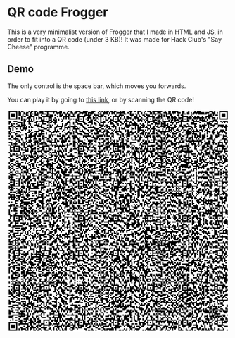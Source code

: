 
# QR code Frogger

This is a very minimalist version of Frogger that I made in HTML and JS, in order to fit into a QR code (under 3 KB)! It was made for Hack Club's "Say Cheese" programme.


## Demo

The only control is the space bar, which moves you forwards.

You can play it by going to [this link](<data:text/html;charset=utf-8,%3Cbody%3E%3Cscript%3Enew%20Response(Uint8Array.from(atob(%22jVVtb9s2EP4rqrJZZETTcl66QLIctEWLFmixoSk2DG2B0uJZZkKTDEVRVl3%2F90Gy49RFguyLdTze63MPz5NnXBeuNRAs3FJOJ044CdNPQrXBG6vLEuxktNVNKtdKmM40b9czVtyUVteKDwsttU2PLmbwPDnLtAc7l7pJF4JzUJsjsza6Ek5olbJZpWXtIJtp5%2FQyTTIJc5cmmRXlovsumS2FSlntdNYI7hbpiW%2ByBfTXnXifNj1KkiT7PhSKwyodJ0myOaoeSLUNTc99c2CczbVyw0p8h%2FQsMavtcc6WQrbpCyuYJG9BenCiYKRiqhpWYMX8IP98Pt9Q%2B0DKX5raNjJOkvtWnh%2B2Ulpod70Pd9Cc%2BGZDiweCb6Od3cca0wvfbCaj7XAmXPhA8NxMJyMu%2FP5cTa8KbSENkp2%2BKqwwbjqvVdElCCwCvLbgaquCD8wt6FxqbVEvWqa4XiJ8DHizd2gQEEc04Xhd5FwX9RKUo4UF5uC1hO6EQi58iElBK3AvnLNiVjtAUSFZVUUkKqL%2Briuc3sORfw4t8JCE2jJVQkjCFqTUTUjC0gKokIQzWXd6U1sje0Gom%2FDrZ4v%2BwF%2F3EStwf1ltwLoWRcMhj4jDj136iHBMxnnuLu8s%2BvHl0XDsmyi9U3aj3en2oZw2uY4js4oIUGYMKP5qISRHxU9o3XbwzrVF%2Bgms9B0ePQ9ympwc%2ByaG7qdPoR%2FB0kaY3ORJdjq9yW7iGHe5eG7RCSY%2BPzlGFp3jeIyJyJNMTHwzOk2STMQxrsB9EkvQtUMNOYXTYxFbdAKnuJstuRmdJ8e%2BIR5n%2B7q7BXDQqMabLp1v8kYorhsqlAL7T8dU4hcHyrc9acl1npDqHokS3A6Gl%2B07jsIqxGSVJ9lq4hcjRJOLY9%2FgbBXH%2BLY%2FrXC2R5YhvN4Huq3BtlcgoXDavpASRVx4WkSYzrV9zYoFgny69rlhtoJ3yqES3Cu9NLUDftXhjgB31dxx428ma9gSBGMit35vpGYPe3b0wLEn5VOGPbk6S57%2F3wp4hEmS5%2FwSfuai7FmRwgFpyy1VkJz65sePcuobPBigBgE1zIK6w5pw8kSZThtMPCZALSy1B4QxKXLo6nvZPVWhyldSgHIfoXAIE%2FPoSCMT4Ufd%2BiXDZhUq6Gpo6ApPOmli6OrS0O3CK7ZfPBj8ZNwODW1743ZiaHtp6G4nFjuha5tJsA59%2B3MRKE2CVtcBF8CffVH%2F6toGVbcVg4ZVwW%2Fr6w39oj6C1IwHbgGBYSUETgdGsjZgJROKfsOkkMDsO%2BXAeiaRwkTqgnVMpLZ3RRhv8ObwsWh1A21t8o584ZVhBYR5DrTQHAYDdB3HpNo9j08f3ufhblWH8TW5%2Fv0sz8eDwS2iF5g8wXP7C8%2FhcJc8MeytFR7uVk5HoQ3GG6LuHnAFbt83I%2BcJnox2%2FyL%2FAQ%3D%3D%22)%2C(e%3D%3Ee.charCodeAt(0)))).body.pipeThrough(new%20DecompressionStream(%22deflate-raw%22)).getReader().read().then(((%7Bvalue%3Ae%7D)%3D%3E(document.open()%2Cdocument.write((new%20TextDecoder).decode(e))%2Cdocument.close()))).catch(console.error)%3C%2Fscript%3E>), or by scanning the QR code!

![QR code](https://github.com/LayanJethwa/qr-code-frogger/blob/main/qr-code.png)


